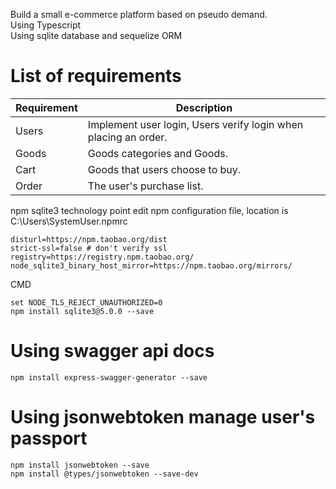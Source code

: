 Build a small e-commerce platform based on pseudo demand.<br />
Using Typescript<br />
Using sqlite database and sequelize ORM<br />

# List of requirements

| Requirement | Description                                                     |
| ----------- | --------------------------------------------------------------- |
| Users       | Implement user login, Users verify login when placing an order. |
| Goods       | Goods categories and Goods.                                     |
| Cart        | Goods that users choose to buy.                                 |
| Order       | The user's purchase list.                                       |

npm sqlite3 technology point
edit npm configuration file, location is C:\Users\SystemUser\.npmrc

```
disturl=https://npm.taobao.org/dist
strict-ssl=false # don't verify ssl
registry=https://registry.npm.taobao.org/
node_sqlite3_binary_host_mirror=https://npm.taobao.org/mirrors/
```

CMD

```
set NODE_TLS_REJECT_UNAUTHORIZED=0
npm install sqlite3@5.0.0 --save
```

# Using swagger api docs

```
npm install express-swagger-generator --save
```

# Using jsonwebtoken manage user's passport

```
npm install jsonwebtoken --save
npm install @types/jsonwebtoken --save-dev
```
